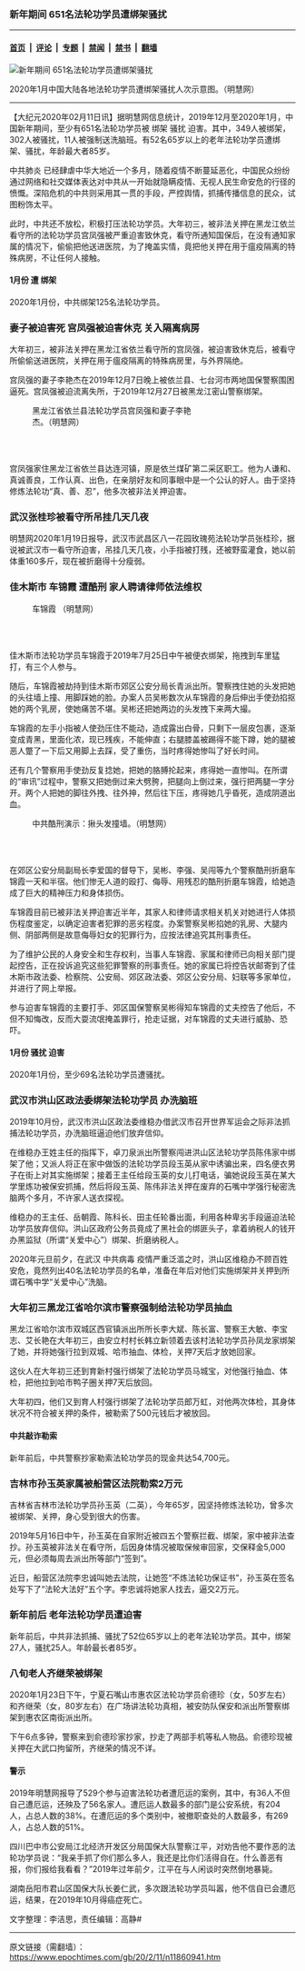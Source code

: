 ### 新年期间 651名法轮功学员遭绑架骚扰

---

#### [首页](../../../..?n11860941) &nbsp;|&nbsp; [评论](../../../../../epoch-comment?n11860941) &nbsp;|&nbsp; [专题](../../../../../epoch-special?n11860941) &nbsp;|&nbsp; [禁闻](../../../../../epoch-news?n11860941) &nbsp;|&nbsp; [禁书](../../../../../books?n11860941) &nbsp;|&nbsp; [翻墙](https://github.com/gfw-breaker/nogfw/blob/master/README.md?n11860941)


<div><img alt="新年期间 651名法轮功学员遭绑架骚扰" class="attachment-djy_600_400 size-djy_600_400 wp-post-image" src="https://i.epochtimes.com/assets/uploads/2020/02/2020-2-10-mh-persecution-arrest-2-600x400.png"/>
<div class="caption">
 <p>
  2020年1月中国大陆各地法轮功学员遭绑架骚扰人次示意图。（明慧网）
 </p>
</div></div><hr/><div class="post_content" id="artbody" itemprop="articleBody">
 <!-- article content begin -->
 <p>
  【大纪元2020年02月11日讯】据明慧网信息统计，2019年12月至2020年1月，中国新年期间，至少有651名法轮功学员被
  <ok href="https://www.epochtimes.com/gb/tag/%E7%BB%91%E6%9E%B6.html">
   绑架
  </ok>
  <ok href="https://www.epochtimes.com/gb/tag/%E9%AA%9A%E6%89%B0.html">
   骚扰
  </ok>
  迫害。其中，349人被绑架，302人被骚扰，11人被强制送洗脑班。有52名65岁以上的老年法轮功学员遭绑架、骚扰，年龄最大者85岁。
 </p>
 <p>
  <ok href="https://www.epochtimes.com/gb/tag/%E4%B8%AD%E5%85%B1%E8%82%BA%E7%82%8E.html">
   中共肺炎
  </ok>
  已经肆虐中华大地近一个多月，随着疫情不断蔓延恶化，中国民众纷纷通过网络和社交媒体表达对中共从一开始就隐瞒疫情、无视人民生命安危的行径的愤慨。深陷危机的中共则采用其一贯的手段，严控舆情，抓捕传播信息的民众，试图粉饰太平。
 </p>
 <p>
  此时，中共还不放松，积极打压法轮功学员。大年初三，被非法关押在黑龙江依兰看守所的法轮功学员宫凤强被严重迫害致休克，看守所通知国保后，在没有通知家属的情况下，偷偷把他送进医院，为了掩盖实情，竟把他关押在用于瘟疫隔离的特殊病房，不让任何人接触。
 </p>
 <h4>
  <b>
   1月份 遭
   <ok href="https://www.epochtimes.com/gb/tag/%E7%BB%91%E6%9E%B6.html">
    绑架
   </ok>
  </b>
 </h4>
 <p>
  2020年1月份，中共绑架125名法轮功学员。
 </p>
 <h3>
  <b>
   妻子被迫害死 宫凤强被迫害休克 关入隔离病房
  </b>
 </h3>
 <p>
  大年初三，被非法关押在黑龙江省依兰看守所的宫凤强，被迫害致休克后，被看守所偷偷送进医院，关押在用于瘟疫隔离的特殊病房里，与外界隔绝。
 </p>
 <p>
  宫凤强的妻子李艳杰在2019年12月7日晚上被依兰县、七台河市两地国保警察围困逼死。宫凤强被迫流离失所，于2019年12月27日被黑龙江密山警察绑架。
 </p>
 <figure aria-describedby="caption-attachment-11860972" class="wp-caption aligncenter" id="attachment_11860972" style="width: 287px">
  <ok href="https://i.epochtimes.com/assets/uploads/2020/02/11-1-600x400-1.jpg" target="_blank">
   <img alt="" class="wp-image-11860972" src="https://i.epochtimes.com/assets/uploads/2020/02/11-1-600x400-1-600x400.jpg"/>
  </ok>
  <br/><figcaption class="wp-caption-text" id="caption-attachment-11860972">
   黑龙江省依兰县法轮功学员宫凤强和妻子李艳杰。（明慧网）
  </figcaption><br/>
 </figure><br/>
 <p>
  宫凤强家住黑龙江省依兰县达连河镇，原是依兰煤矿第二采区职工。他为人谦和、真诚善良，工作认真、出色，在亲朋好友和同事眼中是一个公认的好人。由于坚持修炼法轮功“真、善、忍”，他多次被非法关押迫害。
 </p>
 <h3>
  <b>
   武汉张桂珍被看守所吊挂几天几夜
  </b>
 </h3>
 <p>
  明慧网2020年1月19日报导，武汉市武昌区八一花园玫瑰苑法轮功学员张桂珍，据说被武汉市一看守所迫害，吊挂几天几夜，小手指被打残，还被野蛮灌食，她以前体重160多斤，现在被折磨得十分瘦弱。
 </p>
 <h3>
  <b>
   佳木斯市
   <ok href="https://www.epochtimes.com/gb/tag/%E8%BD%A6%E9%94%A6%E9%9C%9E.html">
    车锦霞
   </ok>
   遭酷刑 家人聘请律师依法维权
  </b>
 </h3>
 <figure aria-describedby="caption-attachment-11860978" class="wp-caption aligncenter" id="attachment_11860978" style="width: 309px">
  <ok href="https://i.epochtimes.com/assets/uploads/2020/02/2020-2-10-i100528_03.jpg" target="_blank">
   <img alt="" class="wp-image-11860978" src="https://i.epochtimes.com/assets/uploads/2020/02/2020-2-10-i100528_03.jpg"/>
  </ok>
  <br/><figcaption class="wp-caption-text" id="caption-attachment-11860978">
   <ok href="https://www.epochtimes.com/gb/tag/%E8%BD%A6%E9%94%A6%E9%9C%9E.html">
    车锦霞
   </ok>
   （明慧网）
  </figcaption><br/>
 </figure><br/>
 <p>
  佳木斯市法轮功学员车锦霞于2019年7月25日中午被便衣绑架，拖拽到车里猛打，有三个人参与。
 </p>
 <p>
  随后，车锦霞被劫持到佳木斯市郊区公安分局长青派出所。警察拽住她的头发把她的头往墙上撞、用脚踩她的脸。办案人员吴彬数次从车锦霞的身后伸出手使劲掐抠她的两个乳房，使她痛苦不堪。吴彬还把她两边的头发拽下来两大撮。
 </p>
 <p>
  车锦霞的左手小指被人使劲压住不能动，造成露出白骨，只剩下一层皮包裹，逐渐变成青黑，里面化浓，现已残疾，不能伸直；右腿膝盖被踢得不能下蹲，她的腿被恶人蹩了一下后又用脚上去踩，受了重伤，当时疼得她惨叫了好长时间。
 </p>
 <p>
  还有几个警察用手使劲反复捻她，把她的胳膊抡起来，疼得她一直惨叫。在所谓的“审讯”过程中，警察又把她倒过来大劈胯，把腿向上倒过来，强行把两腿一字分开。两个人把她的脚往外拽、往外抻，然后往下压，疼得她几乎昏死，造成阴道出血。
 </p>
 <figure aria-describedby="caption-attachment-11860979" class="wp-caption aligncenter" id="attachment_11860979" style="width: 301px">
  <ok href="https://i.epochtimes.com/assets/uploads/2020/02/2004-12-2-draghair1.jpg" target="_blank">
   <img alt="" class="wp-image-11860979" src="https://i.epochtimes.com/assets/uploads/2020/02/2004-12-2-draghair1-600x450.jpg"/>
  </ok>
  <br/><figcaption class="wp-caption-text" id="caption-attachment-11860979">
   中共酷刑演示：揪头发撞墙。（明慧网）
  </figcaption><br/>
 </figure><br/>
 <p>
  在郊区公安分局副局长李爱国的督导下，吴彬、李强、吴闯等九个警察酷刑折磨车锦霞一天和半宿。他们惨无人道的殴打、侮辱、用残忍的酷刑折磨车锦霞，给她造成了巨大的精神压力和身体损伤。
 </p>
 <p>
  车锦霞目前已被非法关押迫害近半年，其家人和律师请求相关机关对她进行人体损伤程度鉴定，以确定迫害者犯罪的恶劣程度。办案警察吴彬掐她的乳房、大腿内侧、阴部两侧是故意侮辱妇女的犯罪行为，应按法律追究其刑事责任。
 </p>
 <p>
  为了维护公民的人身安全和生存权利，当事人车锦霞、家属和律师已向相关部门提起控告，正在投诉追究这些犯罪警察的刑事责任。她的家属已将控告状邮寄到了佳木斯市政法委、检察院、公安局、郊区政法委、郊区公安分局、妇联等多家单位，并进行了网上举报。
 </p>
 <p>
  参与迫害车锦霞的主要打手、郊区国保警察吴彬得知车锦霞的丈夫控告了他后，不但不知悔改，反而大耍流氓掩盖罪行，抢走证据，对车锦霞的丈夫进行威胁、恐吓。
 </p>
 <h4>
  1月份
  <ok href="https://www.epochtimes.com/gb/tag/%E9%AA%9A%E6%89%B0.html">
   骚扰
  </ok>
  迫害
 </h4>
 <p>
  2020年1月份，至少69名法轮功学员遭骚扰。
 </p>
 <h3>
  <b>
   武汉市洪山区政法委绑架法轮功学员 办洗脑班
  </b>
 </h3>
 <p>
  2019年10月份，武汉市洪山区政法委维稳办借武汉市召开世界军运会之际非法抓捕法轮功学员，办洗脑班逼迫他们放弃信仰。
 </p>
 <p>
  在维稳办王姓主任的指挥下，卓刀泉派出所警察闯进洪山区法轮功学员陈伟家中绑架了他；又派人将正在家中做饭的法轮功学员段玉英从家中诱骗出来，四名便衣男子在街上对其实施绑架；接着王主任给段玉英的女儿打电话，骗她说段玉英在某大学里炼功被保安抓捕，然后将段玉英、陈伟非法关押在废弃的石嘴中学强行秘密洗脑两个多月，不许家人送衣探视。
 </p>
 <p>
  维稳办的王主任、岳朝霞、陈科长、田主任轮番出面，利用各种卑劣手段逼迫法轮功学员放弃信仰。洪山区政府公务员竟成了黑社会的绑匪头子，拿着纳税人的钱开办黑监狱（所谓“关爱中心”）绑架、折磨纳税人。
 </p>
 <p>
  2020年元旦前夕，在武汉
  <ok href="https://www.epochtimes.com/gb/tag/%E4%B8%AD%E5%85%B1%E7%97%85%E6%AF%92.html">
   中共病毒
  </ok>
  疫情严重泛滥之时，洪山区维稳办不顾百姓安危，竟然列出40名法轮功学员的名单，准备在年后对他们实施绑架并关押到所谓石嘴中学“关爱中心”洗脑。
 </p>
 <h3>
  <b>
   大年初三黑龙江省哈尔滨市警察强制给法轮功学员抽血
  </b>
 </h3>
 <p>
  黑龙江省哈尔滨市双城区西官镇派出所所长李大斌、陈长富、警察王大敏、李宝志、艾长艳在大年初三，由安立村村长韩立新领着去该村法轮功学员孙凤龙家绑架了她，并将她强行拉到双城、哈市抽血、体检，关押7天后才放她回家。
 </p>
 <p>
  这伙人在大年初三还到育新村强行绑架了法轮功学员马城宝，对他强行抽血、体检，把他拉到哈市鸭子圈关押7天后放回。
 </p>
 <p>
  大年初四，他们又到育人村强行绑架了法轮功学员郎万虹，对他两次体检，其身体状况不符合被关押的条件，被勒索了500元钱后才被放回。
 </p>
 <h4>
  <b>
   中共敲诈勒索
  </b>
 </h4>
 <p>
  新年前后，中共警察抄家勒索法轮功学员的现金共达54,700元。
 </p>
 <h3>
  <b>
   吉林市孙玉英家属被船营区法院勒索2万元
  </b>
 </h3>
 <p>
  吉林省吉林市法轮功学员孙玉英（二英），今年65岁，因坚持修炼法轮功，曾多次被绑架、关押，身心受到很大的伤害。
 </p>
 <p>
  2019年5月16日中午，孙玉英在自家附近被四五个警察拦截、绑架，家中被非法查抄。孙玉英被非法关在看守所，后因身体情况被取保候审回家，交保释金5,000元，但必须每周去派出所等部门“签到”。
 </p>
 <p>
  近日，船营区法院李忠诚叫她去法院，让她签“不炼法轮功保证书”，孙玉英在签名处写下了“法轮大法好”五个字。李忠诚将她家人找去，逼交2万元。
 </p>
 <h3>
  <b>
   新年前后 老年法轮功学员遭迫害
  </b>
 </h3>
 <p>
  新年前后，中共非法抓捕、骚扰了52位65岁以上的老年法轮功学员。其中，绑架27人，骚扰25人。年龄最长者85岁。
 </p>
 <h3>
  <b>
   八旬老人齐继荣被绑架
  </b>
 </h3>
 <p>
  2020年1月23日下午，宁夏石嘴山市惠农区法轮功学员俞德珍（女，50岁左右）和齐继荣（女，80岁左右）在广场讲法轮功真相，被安防队保安和派出所警察绑架到惠农区南街派出所。
 </p>
 <p>
  下午6点多钟，警察来到俞德珍家抄家，抄走了两部手机等私人物品。俞德珍现被关押在大武口拘留所，齐继荣的情况不详。
 </p>
 <h4>
  警示
 </h4>
 <p>
  2019年明慧网报导了529个参与迫害法轮功者遭厄运的案例，其中，有36人不但自己遭厄运，还殃及了56名家人。遭厄运人数最多的部门是公安系统，有204人，占总人数的38%。在遭厄运的多个类别中，被撤职查处的人数最多，有269人，占总人数的51%。
 </p>
 <p>
  四川巴中市公安局江北经济开发区分局国保大队警察江平，对劝告他不要作恶的法轮功学员说：“我亲手抓了你们那么多人，我还是比你们活得自在。什么善恶有报，你们报给我看看？”2019年过年前夕，江平在与人闲谈时突然倒地暴毙。
 </p>
 <p>
  湖南岳阳市君山区国保大队长姜仁武，多次跟法轮功学员叫嚣，他不信自已会遭厄运，结果，在2019年10月得癌症死亡。
 </p>
 <p>
  文字整理：李洁思，责任编辑：高静#
 </p>
 <!-- article content end -->
 <div id="below_article_ad">
 </div>
</div>


---

原文链接（需翻墙）：https://www.epochtimes.com/gb/20/2/11/n11860941.htm